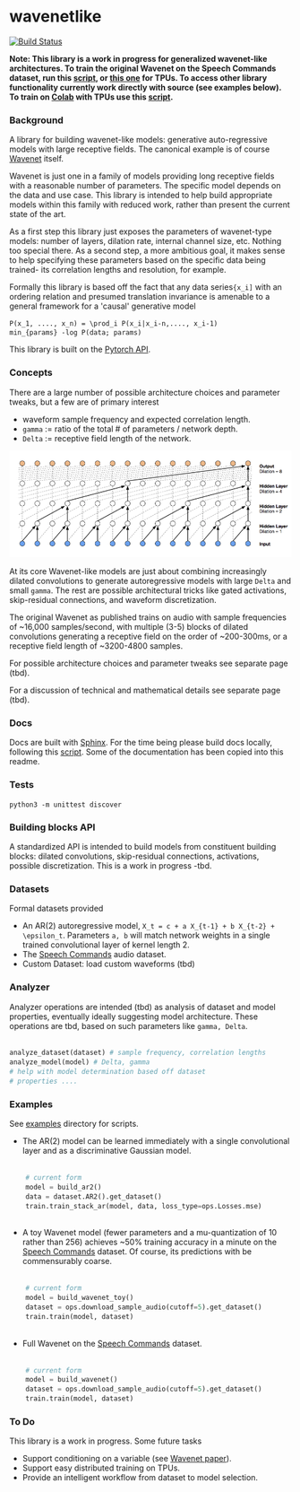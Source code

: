 # wavenetlike

[![Build Status](https://travis-ci.com/redwrasse/wavenetlike.svg?branch=main)](https://travis-ci.com/redwrasse/wavenetlike)

**Note: This library is a work in progress for generalized wavenet-like architectures. To train the original Wavenet on the Speech Commands dataset, run this [script](wavenetlike/examples/wavenet.py), or [this one](wavenetlike/examples/wavenet_tpu.py) for TPUs. To access other library functionality currently work directly with source (see examples below). To train on [Colab](https://colab.research.google.com/) with TPUs use this [script](scripts/colab_wavenet_tpu).** 

### Background
A library for building wavenet-like models: generative auto-regressive models with large receptive fields. The canonical example is of course [Wavenet](https://arxiv.org/pdf/1609.03499.pdf) itself.

Wavenet is just one in a family of models providing long receptive fields with a reasonable number of parameters. The specific model depends on the data and use case. This library is intended to help build appropriate models within this family with reduced work, rather than present the current state of the art.

As a first step this library just exposes the parameters of wavenet-type models: number of layers, dilation rate, internal channel size, etc. Nothing too special there. As a second step, a more ambitious goal, it makes sense to help specifying these parameters based on the specific data being trained- its correlation lengths and resolution, for example.

Formally this library is based off the fact that any data series`{x_i]` with an ordering relation and presumed translation invariance is amenable to a general framework for a 'causal' generative model

```
P(x_1, ...., x_n) = \prod_i P(x_i|x_i-n,...., x_i-1)                        
min_{params} -log P(data; params)
```

This library is built on the [Pytorch API](https://pytorch.org/docs/stable/index.html).

### Concepts
There are a large number of possible architecture choices and parameter tweaks, but a few
are of primary interest

* waveform sample frequency and expected correlation length.
* `gamma` := ratio of the total # of parameters / network depth.
* `Delta` := receptive field length of the network.


![](./dilated.png)

At its core Wavenet-like models are just about combining increasingly dilated convolutions to generate
autoregressive models with large `Delta` and small  `gamma`. The rest are possible architectural tricks like
gated activations, skip-residual connections, and waveform discretization.

The original Wavenet as published trains on audio with sample frequencies of ~16,000 samples/second,
with multiple (3-5) blocks of dilated convolutions generating a receptive field on the order of ~200-300ms,
or a receptive field length of ~3200-4800 samples.


For possible architecture choices and parameter tweaks see separate page (tbd).

For a discussion of technical and mathematical details see separate page (tbd).

### Docs

Docs are built with [Sphinx](https://www.sphinx-doc.org/en/master/). For the time being please build docs locally, following this [script](scripts/update_docs).
Some of the documentation has been copied into this readme.

### Tests

```
python3 -m unittest discover
```

### Building blocks API

A standardized API is intended to build models from constituent building blocks: dilated convolutions, skip-residual connections, activations, possible discretization. This is a work in progress -tbd.

### Datasets

Formal datasets provided

* An AR(2) autoregressive model, `X_t = c + a X_{t-1} + b X_{t-2} + \epsilon_t`. Parameters `a, b` will match network weights in a single trained convolutional layer of kernel length 2.
* The [Speech Commands](https://ai.googleblog.com/2017/08/launching-speech-commands-dataset.html) audio dataset.
* Custom Dataset: load custom waveforms (tbd)

### Analyzer

Analyzer operations are intended (tbd) as analysis of dataset and model properties, eventually ideally suggesting model architecture. These operations are tbd,
based on such parameters like `gamma, Delta`.

```python

analyze_dataset(dataset) # sample frequency, correlation lengths
analyze_model(model) # Delta, gamma
# help with model determination based off dataset
# properties ....

```

### Examples

See [examples](./wavenetlike/examples) directory for scripts.

* The AR(2) model can be learned immediately with a single convolutional layer and as a discriminative Gaussian model.

```python

    # current form
    model = build_ar2()
    data = dataset.AR2().get_dataset()
    train.train_stack_ar(model, data, loss_type=ops.Losses.mse)
    
```

* A toy Wavenet model (fewer parameters and a mu-quantization of 10 rather than 256) achieves ~50% training accuracy in a minute on the [Speech Commands](https://ai.googleblog.com/2017/08/launching-speech-commands-dataset.html) dataset. Of course, its predictions with be commensurably coarse.

```python

    # current form
    model = build_wavenet_toy()
    dataset = ops.download_sample_audio(cutoff=5).get_dataset()
    train.train(model, dataset)
    
```

* Full Wavenet on the [Speech Commands](https://ai.googleblog.com/2017/08/launching-speech-commands-dataset.html) dataset.
```python

    # current form
    model = build_wavenet()
    dataset = ops.download_sample_audio(cutoff=5).get_dataset()
    train.train(model, dataset)

```

### To Do

This library is a work in progress. Some future tasks

* Support conditioning on a variable (see  [Wavenet paper](https://arxiv.org/pdf/1609.03499.pdf)).
* Support easy distributed training on TPUs.
* Provide an intelligent workflow from dataset to model selection.
